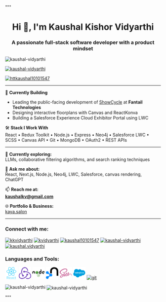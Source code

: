 """
<h1 align="center">Hi 👋, I'm Kaushal Kishor Vidyarthi</h1>
<h3 align="center">A passionate full-stack software developer with a product mindset</h3>

<p align="left"> <img src="https://komarev.com/ghpvc/?username=kaushal-vidyarthi&label=Profile%20views&color=0e75b6&style=flat" alt="kaushal-vidyarthi" /> </p>

<p align="left"> <a href="https://github.com/ryo-ma/github-profile-trophy"><img src="https://github-profile-trophy.vercel.app/?username=kaushal-vidyarthi" alt="kaushal-vidyarthi" /></a> </p>

<p align="left"> <a href="https://twitter.com/kaushal10101547" target="blank"><img src="https://img.shields.io/twitter/follow/kaushal10101547?logo=twitter&style=for-the-badge" alt="httkaushal10101547" /></a> </p>

---

🚀 **Currently Building**  
- Leading the public-facing development of [ShowCycle](https://na1.showcycle.com/st25) at **Fantail Technologies**  
- Designing interactive floorplans with Canvas and ReactKonva  
- Building a Salesforce Experience Cloud Exhibitor Portal using LWC  

🛠 **Stack I Work With**  
React • Redux Toolkit • Node.js • Express • Neo4j • Salesforce LWC • SCSS • Canvas API • Git • MongoDB • OAuth2 • REST APIs

---

🌱 **Currently exploring:**  
LLMs, collaborative filtering algorithms, and search ranking techniques  

💬 **Ask me about:**  
React, Next.js, Node.js, Neo4j, LWC, Salesforce, canvas rendering, ChatGPT  

📫 **Reach me at:**  
**kaushalkv@gmail.com**  

🌐 **Portfolio & Business:**  
[kaya.salon](https://kaya.salon)

---

<h3 align="left">Connect with me:</h3>
<p align="left">
<a href="https://codepen.io/kkvidyarthi" target="blank"><img align="center" src="https://raw.githubusercontent.com/rahuldkjain/github-profile-readme-generator/master/src/images/icons/Social/codepen.svg" alt="kkvidyarthi" height="30" width="40" /></a>
<a href="https://dev.to/kvidyarthi" target="blank"><img align="center" src="https://raw.githubusercontent.com/rahuldkjain/github-profile-readme-generator/master/src/images/icons/Social/devto.svg" alt="kvidyarthi" height="30" width="40" /></a>
<a href="https://twitter.com/kaushal10101547" target="blank"><img align="center" src="https://raw.githubusercontent.com/rahuldkjain/github-profile-readme-generator/master/src/images/icons/Social/twitter.svg" alt="kaushal10101547" height="30" width="40" /></a>
<a href="https://www.linkedin.com/in/kaushal-vidyarthi" target="blank"><img align="center" src="https://raw.githubusercontent.com/rahuldkjain/github-profile-readme-generator/master/src/images/icons/Social/linked-in-alt.svg" alt="kaushal-vidyarthi" height="30" width="40" /></a>
<a href="https://instagram.com/kaushal.vidyarthi" target="blank"><img align="center" src="https://raw.githubusercontent.com/rahuldkjain/github-profile-readme-generator/master/src/images/icons/Social/instagram.svg" alt="kaushal.vidyarthi" height="30" width="40" /></a>
</p>

<h3 align="left">Languages and Tools:</h3>
<p align="left">
<a href="https://reactjs.org/" target="_blank" rel="noreferrer"><img src="https://raw.githubusercontent.com/devicons/devicon/master/icons/react/react-original-wordmark.svg" alt="react" width="40" height="40"/></a>
<a href="https://redux.js.org/" target="_blank" rel="noreferrer"><img src="https://raw.githubusercontent.com/devicons/devicon/master/icons/redux/redux-original.svg" alt="redux" width="40" height="40"/></a>
<a href="https://nodejs.org" target="_blank" rel="noreferrer"><img src="https://raw.githubusercontent.com/devicons/devicon/master/icons/nodejs/nodejs-original-wordmark.svg" alt="nodejs" width="40" height="40"/></a>
<a href="https://neo4j.com/" target="_blank" rel="noreferrer"><img src="https://raw.githubusercontent.com/devicons/devicon/master/icons/neo4j/neo4j-original.svg" alt="neo4j" width="40" height="40"/></a>
<a href="https://sass-lang.com" target="_blank" rel="noreferrer"><img src="https://raw.githubusercontent.com/devicons/devicon/master/icons/sass/sass-original.svg" alt="sass" width="40" height="40"/></a>
<a href="https://developer.salesforce.com/" target="_blank" rel="noreferrer"><img src="https://raw.githubusercontent.com/devicons/devicon/master/icons/salesforce/salesforce-original.svg" alt="salesforce" width="40" height="40"/></a>
<a href="https://git-scm.com/" target="_blank" rel="noreferrer"><img src="https://www.vectorlogo.zone/logos/git-scm/git-scm-icon.svg" alt="git" width="40" height="40"/></a>
</p>

<p><img align="left" src="https://github-readme-stats.vercel.app/api/top-langs?username=kaushal-vidyarthi&show_icons=true&locale=en&layout=compact" alt="kaushal-vidyarthi" /></p>

<p>&nbsp;<img align="center" src="https://github-readme-stats.vercel.app/api?username=kaushal-vidyarthi&show_icons=true&locale=en" alt="kaushal-vidyarthi" /></p>
"""
